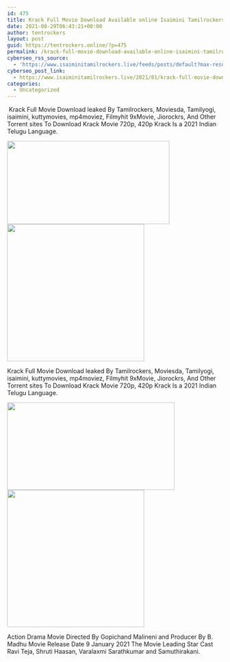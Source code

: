 ```yaml
---
id: 475
title: Krack Full Movie Download Available online Isaimini Tamilrockers 2021
date: 2021-08-29T06:43:21+00:00
author: tentrockers
layout: post
guid: https://tentrockers.online/?p=475
permalink: /krack-full-movie-download-available-online-isaimini-tamilrockers-2021/
cyberseo_rss_source:
  - 'https://www.isaiminitamilrockers.live/feeds/posts/default?max-results=150&start-index=151'
cyberseo_post_link:
  - https://www.isaiminitamilrockers.live/2021/01/krack-full-movie-download-available.html
categories:
  - Uncategorized
---
```

<meta content="&nbsp;Krack Full Movie Download leaked By Tamilrockers, Moviesda, Tamilyogi, isaimini, kuttymovies, mp4moviez, Filmyhit 9xMovie, Jiorockrs, And O..." name="twitter:description" />

  


<center>
</center>

&nbsp;Krack Full Movie Download leaked By Tamilrockers, Moviesda, Tamilyogi, isaimini, kuttymovies, mp4moviez, Filmyhit 9xMovie, Jiorockrs, And Other Torrent sites To Download Krack Movie 720p, 420p Krack Is a 2021 Indian Telugu Language.<ins data-width="0" data-height="0" class="q7936a8b728" data-domain="//aaaaaco.com" data-affquery="/f5ff9bfd5d/7936a8b728/?placementName=default"></ins>

<div class="separator">
  <a href="https://1.bp.blogspot.com/-uRkT_z28mIY/X_mEUpz9LUI/AAAAAAAAAMs/BcLvub3yoSE_CtF8ex4OX-Y8mHkrnYnQgCLcBGAsYHQ/s770/Ravi_Teja.webp" imageanchor="1"><img loading="lazy" border="0" data-original-height="433" data-original-width="770" height="194" src="https://1.bp.blogspot.com/-uRkT_z28mIY/X_mEUpz9LUI/AAAAAAAAAMs/BcLvub3yoSE_CtF8ex4OX-Y8mHkrnYnQgCLcBGAsYHQ/w379-h194/Ravi_Teja.webp" width="379" /></a>
</div>



<div class="separator">
  <a href="https://aaaaaco.com/b7e8e06d99/1bcf5d2141/?placementName=default" imageanchor="1" target="_blank" rel="noopener"><img border="0" data-original-height="166" data-original-width="800" src="https://1.bp.blogspot.com/-vdGA62Gxpd8/X_mEyiZjFSI/AAAAAAAAAM4/Q_40Rf_4xUUZXfyIduBF2_uFEWXC4Ao3gCLcBGAsYHQ/s320/unnamed.gif" width="320" /></a>
</div>

<ins data-width="0" data-height="0" class="q7936a8b728" data-domain="//aaaaaco.com" data-affquery="/f5ff9bfd5d/7936a8b728/?placementName=default"></ins>

Krack Full Movie Download leaked By Tamilrockers, Moviesda, Tamilyogi, isaimini, kuttymovies, mp4moviez, Filmyhit 9xMovie, Jiorockrs, And Other Torrent sites To Download Krack Movie 720p, 420p Krack Is a 2021 Indian Telugu Language.<ins data-width="0" data-height="0" class="q7936a8b728" data-domain="//aaaaaco.com" data-affquery="/f5ff9bfd5d/7936a8b728/?placementName=default"></ins>

<div class="separator">
  <a href="https://1.bp.blogspot.com/-AuaqkHhyZQw/X_mEm5rp59I/AAAAAAAAAM0/QvMYp12AwqAtqmQq8043jRXFGv-ftDyHACLcBGAsYHQ/s857/Ravi_Teja_2020_01_29_10_25_39.jpg" imageanchor="1"><img loading="lazy" border="0" data-original-height="417" data-original-width="857" height="204" src="https://1.bp.blogspot.com/-AuaqkHhyZQw/X_mEm5rp59I/AAAAAAAAAM0/QvMYp12AwqAtqmQq8043jRXFGv-ftDyHACLcBGAsYHQ/w391-h204/Ravi_Teja_2020_01_29_10_25_39.jpg" width="391" /></a>
</div>

<div class="separator">
  <a href="https://aaaaaco.com/b7e8e06d99/1bcf5d2141/?placementName=default" imageanchor="1" target="_blank" rel="noopener"><img border="0" data-original-height="166" data-original-width="800" src="https://1.bp.blogspot.com/-6wc3HEfHzEs/X_mE3ihCAiI/AAAAAAAAANA/79QMwLbm60QJQhuWQa0puoeF0lylYVJ9ACLcBGAsYHQ/s320/unnamed.gif" width="320" /></a>
</div>

<ins data-width="0" data-height="0" class="q7936a8b728" data-domain="//aaaaaco.com" data-affquery="/f5ff9bfd5d/7936a8b728/?placementName=default"></ins>

Action Drama Movie Directed By Gopichand Malineni and Producer By B. Madhu Movie Release Date 9 January 2021 The Movie Leading Star Cast Ravi Teja, Shruti Haasan, Varalaxmi Sarathkumar and Samuthirakani.

<center>
</center>
